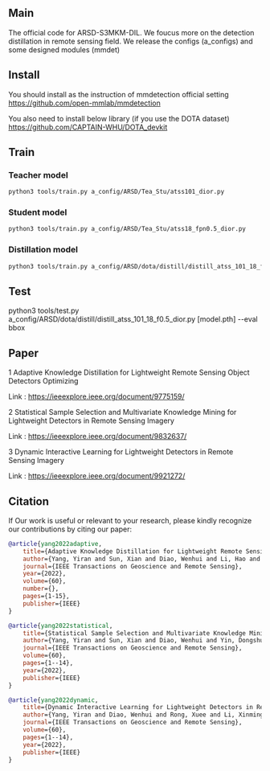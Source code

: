 ## Main
The official code for ARSD-S3MKM-DIL. We foucus more on the detection distillation in remote sensing  field.
We release the configs (a_configs) and some designed modules (mmdet)

## Install
You should install as the instruction of mmdetection official setting
https://github.com/open-mmlab/mmdetection

You also need to install below library (if you use the DOTA dataset)
https://github.com/CAPTAIN-WHU/DOTA_devkit

## Train 
### Teacher model
```bash
python3 tools/train.py a_config/ARSD/Tea_Stu/atss101_dior.py
```

### Student model
```bash
python3 tools/train.py a_config/ARSD/Tea_Stu/atss18_fpn0.5_dior.py
```

### Distillation model
```bash
python3 tools/train.py a_config/ARSD/dota/distill/distill_atss_101_18_f0.5_dior.py
```

## Test
python3 tools/test.py a_config/ARSD/dota/distill/distill_atss_101_18_f0.5_dior.py [model.pth] --eval bbox


## Paper
1 Adaptive Knowledge Distillation for Lightweight Remote Sensing Object Detectors Optimizing

Link : https://ieeexplore.ieee.org/document/9775159/

2 Statistical Sample Selection and Multivariate Knowledge Mining for Lightweight Detectors in Remote Sensing Imagery

Link : https://ieeexplore.ieee.org/document/9832637/

3 Dynamic Interactive Learning for Lightweight Detectors in Remote Sensing Imagery

Link : https://ieeexplore.ieee.org/document/9921272/

## Citation
If Our work is useful or relevant to your research, please kindly recognize our contributions by citing our paper:

```bibtex
@article{yang2022adaptive,
	title={Adaptive Knowledge Distillation for Lightweight Remote Sensing Object Detectors Optimizing},
	author={Yang, Yiran and Sun, Xian and Diao, Wenhui and Li, Hao and Wu, Youming and Li, Xinming and Fu, Kun},
	journal={IEEE Transactions on Geoscience and Remote Sensing},
	year={2022},
	volume={60},
	number={},
	pages={1-15},
	publisher={IEEE}
}

@article{yang2022statistical,
	title={Statistical Sample Selection and Multivariate Knowledge Mining for Lightweight Detectors in Remote Sensing Imagery},
	author={Yang, Yiran and Sun, Xian and Diao, Wenhui and Yin, Dongshuo and Yang, Zhujun and Li, Xinming},
	journal={IEEE Transactions on Geoscience and Remote Sensing},
	volume={60},
	pages={1--14},
	year={2022},
	publisher={IEEE}
}

@article{yang2022dynamic,
	title={Dynamic Interactive Learning for Lightweight Detectors in Remote Sensing Imagery},
	author={Yang, Yiran and Diao, Wenhui and Rong, Xuee and Li, Xinming and Sun, Xian},
	journal={IEEE Transactions on Geoscience and Remote Sensing},
	volume={60},
	pages={1--14},
	year={2022},
	publisher={IEEE}
}
```
